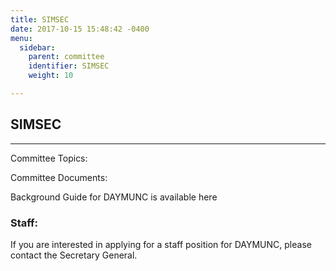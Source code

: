 ```yaml
---
title: SIMSEC
date: 2017-10-15 15:48:42 -0400
menu:
  sidebar:
    parent: committee
    identifier: SIMSEC
    weight: 10

---
```

## SIMSEC
---
Committee Topics:

Committee Documents:

Background Guide for DAYMUNC is available here

### Staff:

If you are interested in applying for a staff position for DAYMUNC, please contact the Secretary General.